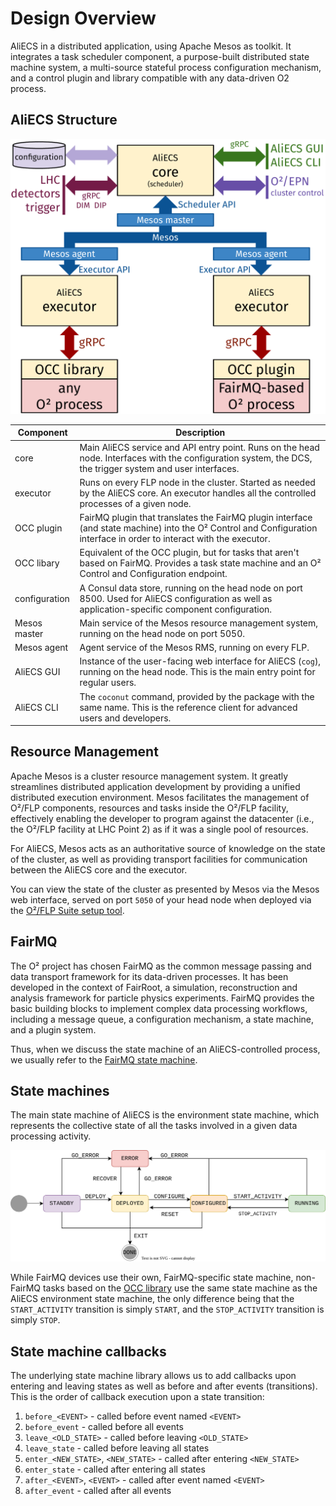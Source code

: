 # Design Overview

AliECS in a distributed application, using Apache Mesos as toolkit. It integrates a task scheduler component, a purpose-built distributed state machine system, a multi-source stateful process configuration mechanism, and a control plugin and library compatible with any data-driven O2 process.

## AliECS Structure

![](AliECS-diag.png)

| Component   | Description |
|-------------|-------------|
| core        | Main AliECS service and API entry point. Runs on the head node. Interfaces with the configuration system, the DCS, the trigger system and user interfaces. |
| executor    | Runs on every FLP node in the cluster. Started as needed by the AliECS core. An executor handles all the controlled processes of a given node. |
| OCC plugin  | FairMQ plugin that translates the FairMQ plugin interface (and state machine) into the O² Control and Configuration interface in order to interact with the executor. |
| OCC libary  | Equivalent of the OCC plugin, but for tasks that aren't based on FairMQ. Provides a task state machine and an O² Control and Configuration endpoint. |
| configuration | A Consul data store, running on the head node on port 8500. Used for AliECS configuration as well as application-specific component configuration. |
| Mesos master | Main service of the Mesos resource management system, running on the head node on port 5050. |
| Mesos agent  | Agent service of the Mesos RMS, running on every FLP. |
| AliECS GUI  | Instance of the user-facing web interface for AliECS (`cog`), running on the head node. This is the main entry point for regular users. |
| AliECS CLI  | The `coconut` command, provided by the package with the same name. This is the reference client for advanced users and developers. |


## Resource Management

Apache Mesos is a cluster resource management system. It greatly streamlines distributed application development by providing a unified distributed execution environment. Mesos facilitates the management of O²/FLP components, resources and tasks inside the O²/FLP facility, effectively enabling the developer to program against the datacenter (i.e., the O²/FLP facility at LHC Point 2) as if it was a single pool of resources.

For AliECS, Mesos acts as an authoritative source of knowledge on the state of the cluster, as well as providing transport facilities for communication between the AliECS core and the executor.

You can view the state of the cluster as presented by Mesos via the Mesos web interface, served on port `5050` of your head node when deployed via the [O²/FLP Suite setup tool](../../installation/).


## FairMQ

The O² project has chosen FairMQ as the common message passing and data transport framework for its data-driven processes. It has been developed in the context of FairRoot, a simulation, reconstruction and analysis framework for particle physics experiments. FairMQ provides the basic building blocks to implement complex data processing workflows, including a message queue, a configuration mechanism, a state machine, and a plugin system.

Thus, when we discuss the state machine of an AliECS-controlled process, we usually refer to the [FairMQ state machine](https://github.com/FairRootGroup/FairMQ/blob/master/docs/Device.md#13-state-machine).

## State machines

The main state machine of AliECS is the environment state machine, which represents the collective state of all the tasks involved in a given data processing activity.

![](AliECS-envsm.svg)

While FairMQ devices use their own, FairMQ-specific state machine, non-FairMQ tasks based on the [OCC library](https://alice-flp-suite.docs.cern.ch/aliecs/occ/) use the same state machine as the AliECS environment state machine, the only difference being that the `START_ACTIVITY` transition is simply `START`, and the `STOP_ACTIVITY` transition is simply `STOP`.

## State machine callbacks

The underlying state machine library allows us to add callbacks upon entering and leaving states as well as before and after events (transitions).
This is the order of callback execution upon a state transition:
1. `before_<EVENT>` - called before event named `<EVENT>`
2. `before_event` - called before all events
3. `leave_<OLD_STATE>` - called before leaving `<OLD_STATE>`
4. `leave_state` - called before leaving all states
5. `enter_<NEW_STATE>`, `<NEW_STATE>` - called after entering `<NEW_STATE>`
6. `enter_state` - called after entering all states
7. `after_<EVENT>`, `<EVENT>` - called after event named `<EVENT>`
8. `after_event` - called after all events